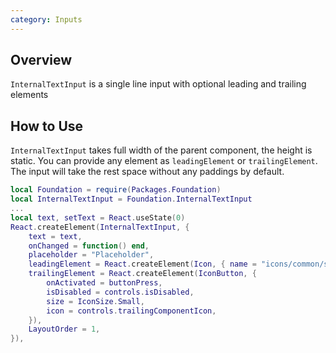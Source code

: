 ```yaml
---
category: Inputs
---
```


## Overview

`InternalTextInput` is a single line input with optional leading and trailing elements

## How to Use

`InternalTextInput` takes full width of the parent component, the height is static.
You can provide any element as `leadingElement` or `trailingElement`. The input will take the rest space without any paddings by default. 


```lua
local Foundation = require(Packages.Foundation)
local InternalTextInput = Foundation.InternalTextInput
...
local text, setText = React.useState(0)
React.createElement(InternalTextInput, {
	text = text,
	onChanged = function() end,
	placeholder = "Placeholder",
	leadingElement = React.createElement(Icon, { name = "icons/common/search_small", size = IconSize.Small }),
	trailingElement = React.createElement(IconButton, {
		onActivated = buttonPress,
		isDisabled = controls.isDisabled,
		size = IconSize.Small,
		icon = controls.trailingComponentIcon,
	}),
	LayoutOrder = 1,
}),
```
